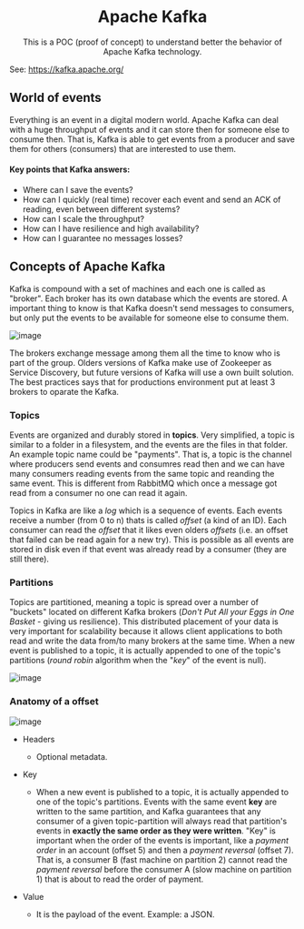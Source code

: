 <h1 align="center">Apache Kafka</h1>
<p align="center">This is a POC (proof of concept) to understand better the behavior of Apache Kafka technology.</p>

See: https://kafka.apache.org/

## World of events

Everything is an event in a digital modern world. Apache Kafka can deal with a huge throughput of events and it can store then for someone else to consume then. That is, Kafka is able to get events from a producer and save them for others (consumers) that are interested to use them.

#### Key points that Kafka answers:
* Where can I save the events?
* How can I quickly (real time) recover each event and send an ACK of reading, even between different systems?
* How can I scale the throughput?
* How can I have resilience and high availability?
* How can I guarantee no messages losses?

## Concepts of Apache Kafka

Kafka is compound with a set of machines and each one is called as "broker". Each broker has its own database which the events are stored. A important thing to know is that Kafka doesn't send messages to consumers, but only put the events to be available for someone else to consume them.

![image](https://user-images.githubusercontent.com/9732874/190032601-a9eea95e-484f-4e7d-bb2a-80e1f6221afe.png)

The brokers exchange message among them all the time to know who is part of the group. Olders versions of Kafka make use of Zookeeper as Service Discovery, but future  versions of Kafka will use a own built solution. The best practices says that for productions environment put at least 3 brokers to oparate the Kafka.

### Topics
Events are organized and durably stored in **topics**. Very simplified, a topic is similar to a folder in a filesystem, and the events are the files in that folder. An example topic name could be "payments". That is, a topic is the channel where producers send events and consumres read then and we can have many consumers reading events from the same topic and reanding the same event. This is different from RabbitMQ which once a message got read from a consumer no one can read it again.

Topics in Kafka are like a _log_ which is a sequence of events. Each events receive a number (from 0 to n) thats is called _offset_ (a kind of an ID). Each consumer can read the _offset_ that it likes even olders _offsets_ (i.e. an offset that failed can be read again for a new try). This is possible as all events are stored in disk even if that event was already read by a consumer (they are still there).

### Partitions
Topics are partitioned, meaning a topic is spread over a number of "buckets" located on different Kafka brokers (_Don't Put All your Eggs in One Basket_ - giving us resilience). This distributed placement of your data is very important for scalability because it allows client applications to both read and write the data from/to many brokers at the same time. When a new event is published to a topic, it is actually appended to one of the topic's partitions (_round robin_ algorithm when the "_key_" of the event is null).

![image](https://user-images.githubusercontent.com/9732874/190252253-cb86d6ae-a148-4363-972a-169258315d4f.png)

### Anatomy of a offset
![image](https://user-images.githubusercontent.com/9732874/190244353-98b05af6-7da4-4aa3-a743-bd2654f1ce50.png)

* Headers
  * Optional metadata.

* Key
  * When a new event is published to a topic, it is actually appended to one of the topic's partitions. Events with the same event **key** are written to the same partition, and Kafka guarantees that any consumer of a given topic-partition will always read that partition's events in **exactly the same order as they were written**. "Key" is important when the order of the events is important, like a _payment order_ in an account (offset 5) and then a _payment reversal_ (offset 7). That is, a consumer B (fast machine on partition 2) cannot read the _payment reversal_ before the consumer A (slow machine on partition 1) that is about to read the order of payment.

* Value
  * It is the payload of the event. Example: a JSON.

